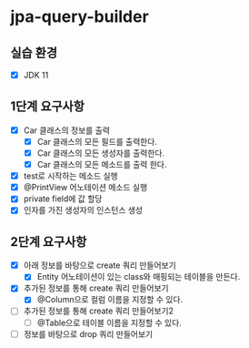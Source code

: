 # jpa-query-builder


## 실습 환경

- [x] JDK 11

## 1단계 요구사항

- [x] Car 클래스의 정보를 출력
  - [x] Car 클래스의 모든 필드를 출력한다.
  - [x] Car 클래스의 모든 생성자를 출력한다.
  - [x] Car 클래스의 모든 메소드를 출력 한다.

- [x] test로 시작하는 메소드 실행
- [x] @PrintView 어노테이션 메소드 실행
- [x] private field에 값 할당
- [x] 인자를 가진 생성자의 인스턴스 생성

## 2단계 요구사항

- [x] 아래 정보를 바탕으로 create 쿼리 만들어보기
  - [x] Entity 어노테이션이 있는 class와 매핑되는 테이블을 만든다.

- [x] 추가된 정보를 통해 create 쿼리 만들어보기
  - [x] @Column으로 컬럼 이름을 지정할 수 있다.  

- [ ] 추가된 정보를 통해 create 쿼리 만들어보기2
  - [ ] @Table으로 테이블 이름을 지정할 수 있다.  

- [ ] 정보를 바탕으로 drop 쿼리 만들어보기